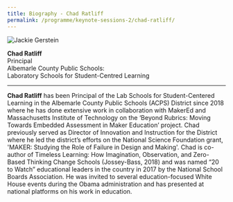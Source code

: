 ```yaml
---
title: Biography - Chad Ratliff 
permalink: /programme/keynote-sessions-2/chad-ratliff/
---
```


<div style="width:150px"><img src="/images/Photo_Jackie Gerstein.png" alt="Jackie Gerstein" /></div>

**Chad Ratliff**<br>
Principal<br>
Albemarle County Public Schools:<br> 
Laboratory Schools for Student-Centred Learning


---

**Chad Ratliff** has been Principal of the Lab Schools for Student-Centered Learning in the Albemarle County Public Schools (ACPS) District since 2018 where he has done extensive work in collaboration with MakerEd and Massachusetts Institute of Technology on the ‘Beyond Rubrics: Moving Towards Embedded Assessment in Maker Education’ project. Chad previously served as Director of Innovation and Instruction for the District where he led the district’s efforts on the National Science Foundation grant, 'MAKER: Studying the Role of Failure in Design and Making'. Chad is co-author of Timeless Learning: How Imagination, Observation, and Zero-Based Thinking Change Schools (Jossey-Bass, 2018) and was named “20 to Watch” educational leaders in the country in 2017 by the National School Boards Association. He was invited to several education-focused White House events during the Obama administration and has presented at national platforms on his work in education.
